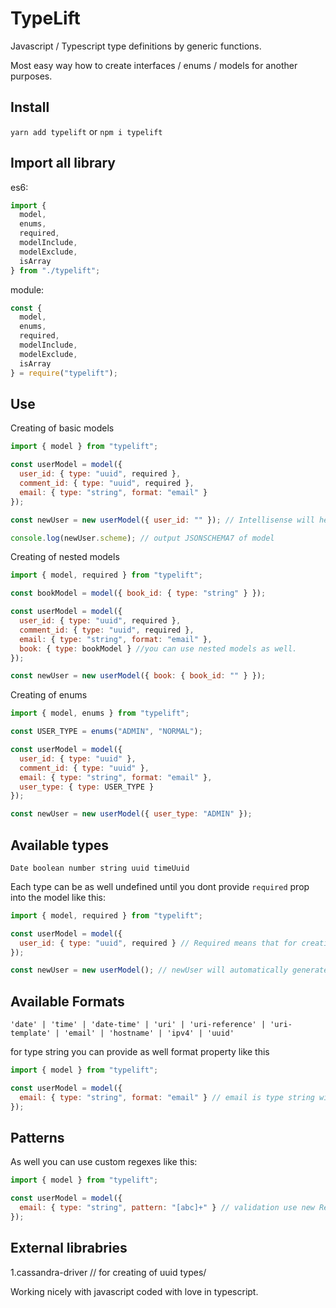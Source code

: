 # TypeLift

Javascript / Typescript type definitions by generic functions.

Most easy way how to create interfaces / enums / models for another purposes.

## Install

`yarn add typelift` or `npm i typelift`

## Import all library

es6:

```js
import {
  model,
  enums,
  required,
  modelInclude,
  modelExclude,
  isArray
} from "./typelift";
```

module:

```js
const {
  model,
  enums,
  required,
  modelInclude,
  modelExclude,
  isArray
} = require("typelift");
```

## Use

Creating of basic models

```js
import { model } from "typelift";

const userModel = model({
  user_id: { type: "uuid", required },
  comment_id: { type: "uuid", required },
  email: { type: "string", format: "email" }
});

const newUser = new userModel({ user_id: "" }); // Intellisense will help you with creating of new model. So each time you will know about types inside model. No matters if you are using js or ts.

console.log(newUser.scheme); // output JSONSCHEMA7 of model
```

Creating of nested models

```js
import { model, required } from "typelift";

const bookModel = model({ book_id: { type: "string" } });

const userModel = model({
  user_id: { type: "uuid", required },
  comment_id: { type: "uuid", required },
  email: { type: "string", format: "email" },
  book: { type: bookModel } //you can use nested models as well.
});

const newUser = new userModel({ book: { book_id: "" } });
```

Creating of enums

```js
import { model, enums } from "typelift";

const USER_TYPE = enums("ADMIN", "NORMAL");

const userModel = model({
  user_id: { type: "uuid" },
  comment_id: { type: "uuid" },
  email: { type: "string", format: "email" },
  user_type: { type: USER_TYPE }
});

const newUser = new userModel({ user_type: "ADMIN" });
```

## Available types

`Date boolean number string uuid timeUuid`

Each type can be as well undefined until you dont provide `required` prop into the model like this:

```js
import { model, required } from "typelift";

const userModel = model({
  user_id: { type: "uuid", required } // Required means that for creating new userModel instance the new value will be filled as well.
});

const newUser = new userModel(); // newUser will automatically generate new uuid for user_id prop becouse you provide required parameter = true
```

## Available Formats

`'date' | 'time' | 'date-time' | 'uri' | 'uri-reference' | 'uri-template' | 'email' | 'hostname' | 'ipv4' | 'uuid'`

for type string you can provide as well format property like this

```js
import { model } from "typelift";

const userModel = model({
  email: { type: "string", format: "email" } // email is type string with format of email
});
```

## Patterns

As well you can use custom regexes like this:

```js
import { model } from "typelift";

const userModel = model({
  email: { type: "string", pattern: "[abc]+" } // validation use new RegExp("[abc]+")
});
```

## External librabries

1.cassandra-driver // for creating of uuid types/

Working nicely with javascript coded with love in typescript.
